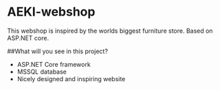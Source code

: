 # AEKI-webshop

This webshop is inspired by the worlds biggest furniture store. Based on ASP.NET core.

##What will you see in this project?
- ASP.NET Core framework
- MSSQL database
- Nicely designed and inspiring website
